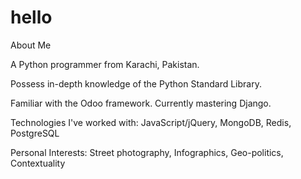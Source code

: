 # hello
About Me

A Python programmer from Karachi, Pakistan.

Possess in-depth knowledge of the Python Standard Library.

Familiar with the Odoo framework. Currently mastering Django.

Technologies I've worked with: JavaScript/jQuery, MongoDB, Redis, PostgreSQL

Personal Interests: Street photography, Infographics, Geo-politics, Contextuality
